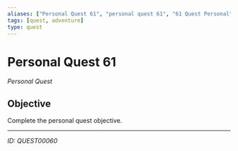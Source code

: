 ```yaml
---
aliases: ["Personal Quest 61", "personal quest 61", "61 Quest Personal"]
tags: [quest, adventure]
type: quest
---
```


# Personal Quest 61

*Personal Quest*

## Objective
Complete the personal quest objective.

---
*ID: QUEST00060*